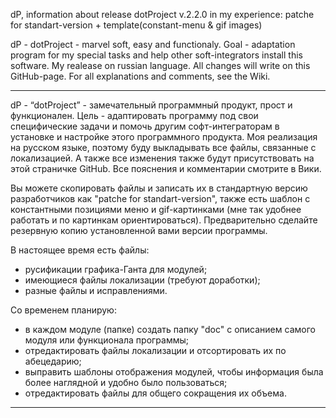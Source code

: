 dP, information about release dotProject v.2.2.0 in my experience:
patche for standart-version + template(constant-menu & gif images)

dP - dotProject - marvel soft, easy and functionaly.
Goal - adaptation program for my special tasks and help other soft-integrators install this software.
My realease on russian language. All changes will write on this GitHub-page.
For all explanations and comments, see the Wiki.

---------------------------------
dP - “dotProject” - замечательный программный продукт, прост и функционален.
Цель - адаптировать программу под свои специфические задачи и помочь другим софт-интеграторам в установке
и настройке этого программного продукта. Моя реализация на русском языке, поэтому буду выкладывать все файлы,
связанные с локализацией. А также все изменения также будут присутствовать на этой страничке GitHub.
Все пояснения и комментарии смотрите в Вики.

Вы можете скопировать файлы и записать их в стандартную версию разработчиков как "patche for standart-version",
также есть шаблон с константными позициями меню и gif-картинками (мне так удобнее работать и по картинкам ориентироваться). Предварительно сделайте резервную копию установленной вами версии программы.

В настоящее время есть файлы:
- русификации графика-Ганта для модулей;
- имеющиеся файлы локализации (требуют доработки);
- разные файлы и исправлениями.

Со временем планирую:
- в каждом модуле (папке) создать папку "doc" с описанием самого модуля или функционала программы;
- отредактировать файлы локализации и отсортировать их по абецедарию;
- выправить шаблоны отображения модулей, чтобы информация была более наглядной и удобно было пользоваться;
- отредактировать файлы для общего сокращения их объема.

---------------------------------


